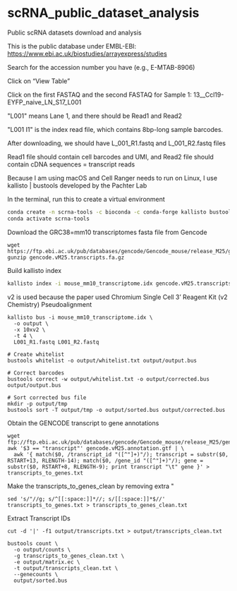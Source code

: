 # scRNA_public_dataset_analysis
Public scRNA datasets download and analysis

This is the public database under EMBL-EBI: https://www.ebi.ac.uk/biostudies/arrayexpress/studies

Search for the accession number you have (e.g., E-MTAB-8906)

Click on “View Table”

Click on the first FASTAQ and the second FASTAQ for Sample 1: 13__Ccl19-EYFP_naive_LN_S17_L001

"L001" means Lane 1, and there should be Read1 and Read2

"L001 I1" is the index read file, which contains 8bp-long sample barcodes.

After downloading, we should have L_001_R1.fastq and L_001_R2.fastq files

Read1 file should contain cell barcodes and UMI, and Read2 file should contain cDNA sequences = transcript reads

Because I am using macOS and Cell Ranger needs to run on Linux, I use kallisto | bustools developed by the Pachter Lab 

In the terminal, run this to create a virtual environment

``` bash
conda create -n scrna-tools -c bioconda -c conda-forge kallisto bustools
conda activate scrna-tools
```

Download the GRC38=mm10 transcriptomes fasta file from Gencode
```
wget https://ftp.ebi.ac.uk/pub/databases/gencode/Gencode_mouse/release_M25/gencode.vM25.transcripts.fa.gz
gunzip gencode.vM25.transcripts.fa.gz
```

Build kallisto index
```bash
kallisto index -i mouse_mm10_transcriptome.idx gencode.vM25.transcripts.fa

```

v2 is used because the paper used Chromium Single Cell 3’ Reagent Kit (v2  Chemistry)
Pseudoalignment
```
kallisto bus -i mouse_mm10_transcriptome.idx \
  -o output \
  -x 10xv2 \
  -t 4 \
  L001_R1.fastq L001_R2.fastq
```

```
# Create whitelist
bustools whitelist -o output/whitelist.txt output/output.bus

# Correct barcodes
bustools correct -w output/whitelist.txt -o output/corrected.bus output/output.bus

# Sort corrected bus file
mkdir -p output/tmp
bustools sort -T output/tmp -o output/sorted.bus output/corrected.bus
```

Obtain the GENCODE transcript to gene annotations
```
wget ftp://ftp.ebi.ac.uk/pub/databases/gencode/Gencode_mouse/release_M25/gencode.vM25.annotation.gtf.gz
awk '$3 == "transcript"' gencode.vM25.annotation.gtf | \
  awk '{ match($0, /transcript_id "([^"]+)"/); transcript = substr($0, RSTART+13, RLENGTH-14); match($0, /gene_id "([^"]+)"/); gene = substr($0, RSTART+8, RLENGTH-9); print transcript "\t" gene }' > transcripts_to_genes.txt
```

Make the transcripts_to_genes_clean by removing extra "
```
sed 's/"//g; s/^[[:space:]]*//; s/[[:space:]]*$//' transcripts_to_genes.txt > transcripts_to_genes_clean.txt
```

Extract Transcript IDs 
```
cut -d '|' -f1 output/transcripts.txt > output/transcripts_clean.txt
```

```
bustools count \
  -o output/counts \
  -g transcripts_to_genes_clean.txt \
  -e output/matrix.ec \
  -t output/transcripts_clean.txt \
  --genecounts \
  output/sorted.bus
```



